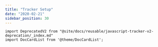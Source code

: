 ```yaml
---
title: "Tracker Setup"
date: "2020-02-21"
sidebar_position: 30
---
```


```mdx-code-block
import DeprecatedV2 from "@site/docs/reusable/javascript-tracker-v2-deprecation/_index.md"
import DocCardList from '@theme/DocCardList';
```

<DeprecatedV2/>

<DocCardList/>
